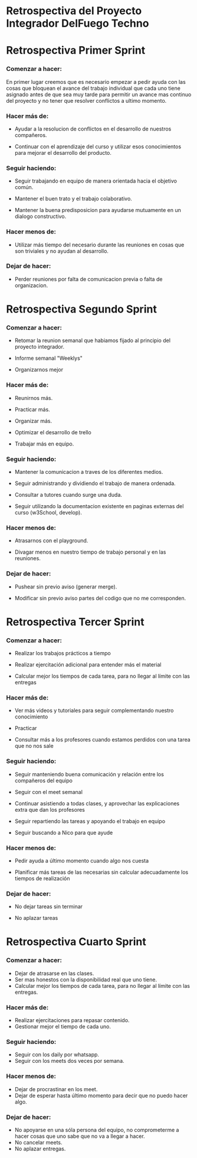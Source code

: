 # **Retrospectiva del Proyecto Integrador DelFuego Techno**

# **Retrospectiva Primer Sprint**

### **Comenzar a hacer:**

En primer lugar creemos que es necesario empezar a pedir ayuda con las cosas que bloquean el avance del trabajo individual que cada uno tiene asignado antes de que sea muy tarde para permitir un avance mas continuo del proyecto y no tener que resolver conflictos a ultimo momento.

### **Hacer más de:** 

- Ayudar a la resolucion de conflictos en el desarrollo de nuestros compañeros.

- Continuar con el aprendizaje del curso y utilizar esos conocimientos para mejorar el desarrollo del producto.

### **Seguir haciendo:**

- Seguir trabajando en equipo de manera orientada hacia el objetivo común.

- Mantener el buen trato y el trabajo colaborativo.

- Mantener la buena predisposicion para ayudarse mutuamente en un dialogo constructivo.

### **Hacer menos de:** 

- Utilizar más tiempo del necesario durante las reuniones en cosas que son triviales y no ayudan al desarrollo.

### **Dejar de hacer:**

- Perder reuniones por falta de comunicacion previa o falta de organizacion.








# **Retrospectiva Segundo Sprint**

### **Comenzar a hacer:**

- Retomar la reunion semanal que habiamos fijado al principio del proyecto integrador.

- Informe semanal "Weeklys"

- Organizarnos mejor

### **Hacer más de:** 

- Reunirnos más.

- Practicar más.

- Organizar más.

- Optimizar el desarrollo de trello

- Trabajar más en equipo.

### **Seguir haciendo:**

- Mantener la comunicacion a traves de los diferentes medios.

- Seguir administrando y dividiendo el trabajo de manera ordenada.

- Consultar a tutores cuando surge una duda.

- Seguir utilizando la documentacion existente en paginas externas del curso (w3School, develop).

### **Hacer menos de:** 

- Atrasarnos con el playground.

- Divagar menos en nuestro tiempo de trabajo personal y en las reuniones.

### **Dejar de hacer:**

- Pushear sin previo aviso (generar merge).

- Modificar sin previo aviso partes del codigo que no me corresponden.


# **Retrospectiva Tercer Sprint**

### **Comenzar a hacer:**

- Realizar los trabajos prácticos a tiempo

- Realizar ejercitación adicional para entender más el material

- Calcular mejor los tiempos de cada tarea, para no llegar al límite con las entregas


### **Hacer más de:** 

- Ver más videos y tutoriales para seguir complementando nuestro conocimiento

- Practicar

- Consultar más a los profesores cuando estamos perdidos con una tarea que no nos sale


### **Seguir haciendo:**

- Seguir manteniendo buena comunicación y relación entre los compañeros del equipo

- Seguir con el meet semanal

- Continuar asistiendo a todas clases, y aprovechar las explicaciones extra que dan los profesores

- Seguir repartiendo las tareas y apoyando el trabajo en equipo

- Seguir buscando a Nico para que ayude

### **Hacer menos de:** 

- Pedir ayuda a último momento cuando algo nos cuesta

- Planificar más tareas de las necesarias sin calcular adecuadamente los tiempos de realización

### **Dejar de hacer:**

- No dejar tareas sin terminar

- No aplazar tareas

# **Retrospectiva Cuarto Sprint**

### **Comenzar a hacer:**

- Dejar de atrasarse en las clases.
- Ser mas honestos con la disponibilidad real que uno tiene.
- Calcular mejor los tiempos de cada tarea, para no llegar al límite con las entregas.

### **Hacer más de:** 

- Realizar ejercitaciones para repasar contenido.
- Gestionar mejor el tiempo de cada uno.

### **Seguir haciendo:**

- Seguir con los daily por whatsapp. 
- Seguir con los meets dos veces por semana.

### **Hacer menos de:** 

- Dejar de procrastinar en los meet.
- Dejar de esperar hasta último momento para decir que no puedo hacer algo.

### **Dejar de hacer:**

- No apoyarse en una sóla persona del equipo, no comprometerme a hacer cosas que uno sabe que no va a llegar a hacer.
- No cancelar meets.
- No aplazar entregas.